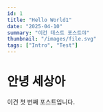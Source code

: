 ```yaml
---
id: 1
title: "Hello World1"
date: "2025-04-10"
summary: "이건 테스트 포스트야"
thumbnail: "/images/file.svg"
tags: ["Intro", "Test"]
---
```


# 안녕 세상아

이건 첫 번째 포스트입니다.

